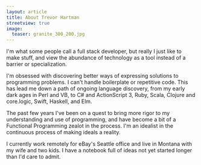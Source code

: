 ```yaml
---
layout: article
title: About Trevor Hartman
streetview: true
image:
  teaser: granite_300_200.jpg
---
```


I'm what some people call a full stack developer, but really I just like to make
stuff, and view the abundance of technology as a tool instead of a barrier or
specialization.

I'm obsessed with discovering better ways of expressing solutions to programming
problems. I can't handle boilerplate or repetitive code. This has lead me down a
path of ongoing language discovery, from my early dark ages in Perl and VB, to
C# and ActionScript 3, Ruby, Scala, Clojure and core.logic, Swift, Haskell, and
Elm.

The past few years I've been on a quest to bring more rigor to my understanding
and use of programming, and have become a bit of a Functional Programming zealot
in the process. I'm an idealist in the continuous process of making ideals a
reality.

I currently work remotely for eBay's Seattle office and live in Montana with my
wife and two kids. I have a notebook full of ideas not yet started longer than
I'd care to admit.
